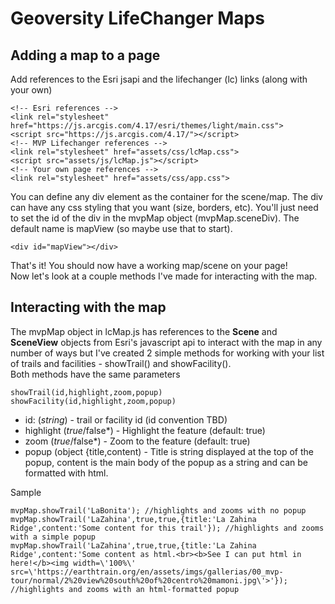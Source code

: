 # Geoversity LifeChanger Maps
## Adding a map to a page
Add references to the Esri jsapi and the lifechanger (lc) links (along with your own)
```
<!-- Esri references -->
<link rel="stylesheet" href="https://js.arcgis.com/4.17/esri/themes/light/main.css">
<script src="https://js.arcgis.com/4.17/"></script>
<!-- MVP Lifechanger references -->
<link rel="stylesheet" href="assets/css/lcMap.css">
<script src="assets/js/lcMap.js"></script>
<!-- Your own page references -->
<link rel="stylesheet" href="assets/css/app.css">
```
You can define any div element as the container for the scene/map. The div can have any css styling that you want (size, borders, etc). You'll just need to set the id of the div in the mvpMap object (mvpMap.sceneDiv). The default name is mapView (so maybe use that to start).
```
<div id="mapView"></div>
```
That's it! You should now have a working map/scene on your page!  
Now let's look at a couple methods I've made for interacting with the map.
## Interacting with the map  
The mvpMap object in lcMap.js has references to the **Scene** and **SceneView** objects from Esri's javascript api to interact with the map in any number of ways but I've created 2 simple methods for working with your list of trails and facilities - showTrail() and showFacility().  
Both methods have the same parameters
```
showTrail(id,highlight,zoom,popup)
showFacility(id,highlight,zoom,popup)
```
- id: (*string*) - trail or facility id (id convention TBD)  
- highlight (*true*/false*) - Highlight the feature (default: true)  
- zoom (*true*/false*) - Zoom to the feature (default: true)  
- popup (object {title,content) - Title is string displayed at the top of the popup, content is the main body of the popup as a string and can be formatted with html.  

Sample
```
mvpMap.showTrail('LaBonita'); //highlights and zooms with no popup
mvpMap.showTrail('LaZahina',true,true,{title:'La Zahina Ridge',content:'Some content for this trail'}); //highlights and zooms with a simple popup
mvpMap.showTrail('LaZahina',true,true,{title:'La Zahina Ridge',content:'Some content as html.<br><b>See I can put html in here!</b><img width=\'100%\' src=\'https://earthtrain.org/en/assets/imgs/gallerias/00_mvp-tour/normal/2%20view%20south%20of%20centro%20mamoni.jpg\'>'}); //highlights and zooms with an html-formatted popup
```
